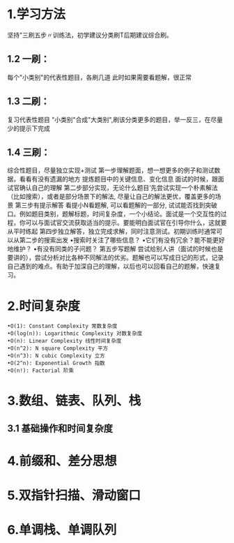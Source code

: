 # 1.学习方法
坚持"三刷五步〃训练法，初学建议分类刷T后期建议综合刷。
## 1.2  一刷：
每个"小类别"的代表性题目，各刷几道 此时如果需要看题解，很正常 
## 1.3 二刷：
复习代表性题目
"小类别"合成"大类别",刷该分类更多的题目，举一反三，在尽量少的提示下完成
## 1.4 三刷：
综合性题目，尽量独立实现+测试
第一步理解题面，想一想更多的例子和测试数据，看看有没有遗漏的地方 提炼题目中的关键信息、变化信息 面试的时候，跟面试官确认自己的理解
第二步部分实现，无论什么题目’先尝试实现一个朴素解法（比如搜索），或者是部分场景下的解法, 尽量让自己的解法更优，覆盖更多的场景
第三步有提示解答 看提小N看题解, 可以看题解的一部分, 试试能否找到突破口。例如题目类别，题解标题，时间复杂度，一个小结论。面试是一个交互性的过程，你可以与面试官交流获取适当的提示。要能明白面试官在引导你什么，这就要从平时练起
第四步独立解答，独立完成求解，同时注意测试。初期训练时通常可以从第二步的搜索出发
•搜索时关注了哪些信息？
•它们有没有冗余？能不能更好地维护？
•有没有同类的子问题？ 第五步写题解
尝试给别人讲（面试的时候也是要讲的），尝试分析对比各种不同解法的优劣。题解也可以写成日记的形式，记录自己遇到的难点。有助于加深自己的理解，以后也可以回看自己的题解，快速复习。

# 2.时间复杂度
```angular2html
•O(1): Constant Complexity 常数复杂度
•O(log(n)): Logarithmic Complexity 对数复杂度
•O(n): Linear Complexity 线性时间复杂度
•O(n^2): N square Complexity 平方
•O(n^3): N cubic Complexity 立方
•O(2^n): Exponential Growth 指数
•O(n!): Factorial 阶乘
```

# 3.数组、链表、队列、栈
## 3.1 基础操作和时间复杂度

# 4.前缀和、差分思想

# 5.双指针扫描、滑动窗口

# 6.单调栈、单调队列

